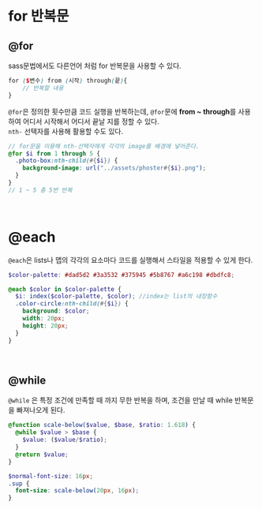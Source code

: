 # for 반복문
## @for
sass문법에서도 다른언어 처럼 for 반복문을 사용할 수 있다. <br />

```scss
for ($변수) from (시작) through(끝){
	// 반복할 내용
}
```
`@for`은 정의한 횟수만큼 코드 실행을 반복하는데, `@for`문에 **from ~ through**를 사용하여 어디서 시작해서 어디서 끝날 지를 정할 수 있다.<br />
`nth-` 선택자를 사용해 활용할 수도 있다.

```scss
// for문을 이용해 nth-선택자에게 각각의 image를 배경에 넣어준다.
@for $i from 1 through 5 {
  .photo-box:nth-child(#{$i}) {
    background-image: url("../assets/phoster#{$i}.png");
  }
} 
// 1 ~ 5 총 5번 반복
```
<br />

# @each
`@each`은 lists나 맵의 각각의 요소마다 코드를 실행해서 스타일을 적용할 수 있게 한다.

```scss
$color-palette: #dad5d2 #3a3532 #375945 #5b8767 #a6c198 #dbdfc8;

@each $color in $color-palette {
  $i: index($color-palette, $color); //index는 list의 내장함수
  .color-circle:nth-child(#{$i}) {
    background: $color;
    width: 20px;
    height: 20px;
  }
}
```
<br />

## @while
`@while` 은 특정 조건에 만족할 때 까지 무한 반복을 하며, 조건을 만날 때 while 반복문을 빠져나오게 된다.

```scss
@function scale-below($value, $base, $ratio: 1.618) {
  @while $value > $base {
    $value: ($value/$ratio);
  }
  @return $value;
}

$normal-font-size: 16px;
.sup {
  font-size: scale-below(20px, 16px);
}
```